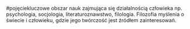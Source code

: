 #pojęciekluczowe 
obszar nauk zajmująca się działalnością człowieka np. psychologia, socjologia, literaturoznawstwo, filologia. Filozofia myślenia o świecie i człowieku, gdzie jego twórczość jest źródłem zainteresowań. 